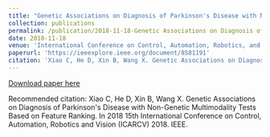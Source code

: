 ```yaml
---
title: "Genetic Associations on Diagnosis of Parkinson's Disease with Non-Genetic Multimodality Tests Based on Feature Ranking"
collection: publications
permalink: /publication/2018-11-18-Genetic Associations on Diagnosis of Parkinson's Disease with Non-Genetic Multimodality Tests Based on Feature Ranking
date: 2018-11-18
venue: 'International Conference on Control, Automation, Robotics, and Vision (ICARCV)'
paperurl: 'https://ieeexplore.ieee.org/document/8581191'
citation: 'Xiao C, He D, Xin B, Wang X. Genetic Associations on Diagnosis of Parkinson&apos;s Disease with Non-Genetic Multimodality Tests Based on Feature Ranking. In 2018 15th International Conference on Control, Automation, Robotics and Vision (ICARCV) 2018. IEEE. '
---
```


<a href='https://ieeexplore.ieee.org/document/8581191'>Download paper here</a>

Recommended citation: Xiao C, He D, Xin B, Wang X. Genetic Associations on Diagnosis of Parkinson's Disease with Non-Genetic Multimodality Tests Based on Feature Ranking. In 2018 15th International Conference on Control, Automation, Robotics and Vision (ICARCV) 2018. IEEE. 